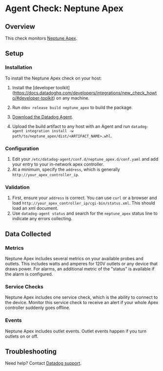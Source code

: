 # Agent Check: Neptune Apex

## Overview

This check monitors [Neptune Apex][1].

## Setup

### Installation

To install the Neptune Apex check on your host:


1. Install the [developer toolkit]
(https://docs.datadoghq.com/developers/integrations/new_check_howto/#developer-toolkit)
 on any machine.

2. Run `ddev release build neptune_apex` to build the package.

3. [Download the Datadog Agent][2].

4. Upload the build artifact to any host with an Agent and
 run `datadog-agent integration install -w
 path/to/neptune_apex/dist/<ARTIFACT_NAME>.whl`.

### Configuration

1. Edit your `/etc/datadog-agent/conf.d/neptune_apex.d/conf.yaml` and add your entry to your in-network apex controller.
2. At a minimum, specify the `address`, which is generally `http://your_apex_controller_ip`.

### Validation

1. First, ensure your `address` is correct. You can use `curl` or a browser and load `http://your_apex_controller_ip/cgi-bin/status.xml`. This should load an xml document.
2. Use `datadog-agent status` and search for the `neptune_apex` status line to indicate any errors collecting.

## Data Collected

### Metrics

Neptune Apex includes several metrics on your available probes and outlets. This includes watts and amperes for 120V outlets or any 
device that draws power. For alarms, an additional metric of the "status" is available if the alarm is configured.

### Service Checks

Neptune Apex includes one service check, which is the ability to connect to the device. Monitor this service check to receive an alert if your whole Apex controller suddenly goes offline.

### Events

Neptune Apex includes outlet events. Outlet events happen if you turn outlets on or off.

## Troubleshooting

Need help? Contact [Datadog support][3].

[1]: https://apexfusion.com
[2]: https://app.datadoghq.com/account/settings#agent
[3]: https://docs.datadoghq.com/agent/kubernetes/integrations/
[4]: https://github.com/DataDog/integrations-extras/blob/master/neptune_apex/datadog_checks/neptune_apex/data/conf.yaml.example
[5]: https://docs.datadoghq.com/agent/guide/agent-commands/#start-stop-and-restart-the-agent
[6]: https://docs.datadoghq.com/agent/guide/agent-commands/#agent-status-and-information
[7]: https://github.com/DataDog/integrations-extras/blob/master/neptune_apex/metadata.csv
[8]: https://github.com/DataDog/integrations-extras/blob/master/neptune_apex/assets/service_checks.json
[9]: https://docs.datadoghq.com/help/

